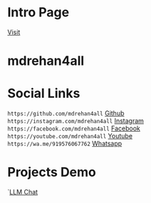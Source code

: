 # Intro Page
[Visit](https://mdrehan4all.pages.dev)

# mdrehan4all

# Social Links
`https://github.com/mdrehan4all` [Github](https://github.com/mdrehan4all) <br/>
`https://instagram.com/mdrehan4all` [Instagram](https://instagram.com/mdrehan4all) <br/>
`https://facebook.com/mdrehan4all` [Facebook](https://facebook.com/mdrehan4all) <br/>
`https://youtube.com/mdrehan4all` [Youtube](https://youtube.com/mdrehan4all) <br/>
`https://wa.me/919576067762` [Whatsapp](https://wa.me/919576067762) <br/>

# Projects Demo
`[LLM Chat](https://llm-chat.pages.dev)
